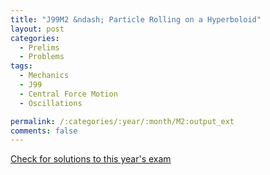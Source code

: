```yaml
---
title: "J99M2 &ndash; Particle Rolling on a Hyperboloid"
layout: post
categories:
  - Prelims
  - Problems
tags:
  - Mechanics
  - J99
  - Central Force Motion
  - Oscillations

permalink: /:categories/:year/:month/M2:output_ext
comments: false
---
```

<object data="1999J2M.pdf" type="application/pdf" width="100%" height="500"></object>
<div class="message"><a href='https://princetonprelim.com/prelim/2/'>Check for solutions to this year's exam</a></div>